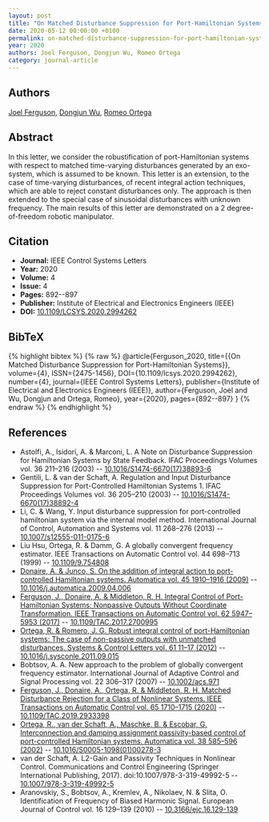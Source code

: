 ```yaml
---
layout: post
title: "On Matched Disturbance Suppression for Port-Hamiltonian Systems"
date: 2020-05-12 00:00:00 +0100
permalink: on-matched-disturbance-suppression-for-port-hamiltonian-systems
year: 2020
authors: Joel Ferguson, Dongjun Wu, Romeo Ortega
category: journal-article
---
```

 
## Authors
[Joel Ferguson](authors/joel-ferguson), [Dongjun Wu](authors/dongjun-wu), [Romeo Ortega](authors/romeo-ortega)
 
## Abstract
In this letter, we consider the robustification of port-Hamiltonian systems with respect to matched time-varying disturbances generated by an exo-system, which is assumed to be known. This letter is an extension, to the case of time-varying disturbances, of recent integral action techniques, which are able to reject constant disturbances only. The approach is then extended to the special case of sinusoidal disturbances with unknown frequency. The main results of this letter are demonstrated on a 2 degree-of-freedom robotic manipulator.
 
## Citation
- **Journal:** IEEE Control Systems Letters
- **Year:** 2020
- **Volume:** 4
- **Issue:** 4
- **Pages:** 892--897
- **Publisher:** Institute of Electrical and Electronics Engineers (IEEE)
- **DOI:** [10.1109/LCSYS.2020.2994262](https://doi.org/10.1109/LCSYS.2020.2994262)
 
## BibTeX
{% highlight bibtex %}
{% raw %}
@article{Ferguson_2020,
  title={{On Matched Disturbance Suppression for Port-Hamiltonian Systems}},
  volume={4},
  ISSN={2475-1456},
  DOI={10.1109/lcsys.2020.2994262},
  number={4},
  journal={IEEE Control Systems Letters},
  publisher={Institute of Electrical and Electronics Engineers (IEEE)},
  author={Ferguson, Joel and Wu, Dongjun and Ortega, Romeo},
  year={2020},
  pages={892--897}
}
{% endraw %}
{% endhighlight %}
 
## References
- Astolfi, A., Isidori, A. & Marconi, L. A Note on Disturbance Suppression for Hamiltonian Systems by State Feedback. IFAC Proceedings Volumes vol. 36 211–216 (2003) -- [10.1016/S1474-6670(17)38893-6](https://doi.org/10.1016/S1474-6670(17)38893-6)
- Gentili, L. & van der Schaft, A. Regulation and Input Disturbance Suppression for Port-Controlled Hamiltonian Systems 1. IFAC Proceedings Volumes vol. 36 205–210 (2003) -- [10.1016/S1474-6670(17)38892-4](https://doi.org/10.1016/S1474-6670(17)38892-4)
- Li, C. & Wang, Y. Input disturbance suppression for port-controlled hamiltonian system via the internal model method. International Journal of Control, Automation and Systems vol. 11 268–276 (2013) -- [10.1007/s12555-011-0175-6](https://doi.org/10.1007/s12555-011-0175-6)
- Liu Hsu, Ortega, R. & Damm, G. A globally convergent frequency estimator. IEEE Transactions on Automatic Control vol. 44 698–713 (1999) -- [10.1109/9.754808](https://doi.org/10.1109/9.754808)
- [Donaire, A. & Junco, S. On the addition of integral action to port-controlled Hamiltonian systems. Automatica vol. 45 1910–1916 (2009)](on-the-addition-of-integral-action-to-port-controlled-hamiltonian-systems) -- [10.1016/j.automatica.2009.04.006](https://doi.org/10.1016/j.automatica.2009.04.006)
- [Ferguson, J., Donaire, A. & Middleton, R. H. Integral Control of Port-Hamiltonian Systems: Nonpassive Outputs Without Coordinate Transformation. IEEE Transactions on Automatic Control vol. 62 5947–5953 (2017)](integral-control-of-port-hamiltonian-systems-nonpassive-outputs-without-coordinate-transformation) -- [10.1109/TAC.2017.2700995](https://doi.org/10.1109/TAC.2017.2700995)
- [Ortega, R. & Romero, J. G. Robust integral control of port-Hamiltonian systems: The case of non-passive outputs with unmatched disturbances. Systems &amp; Control Letters vol. 61 11–17 (2012)](robust-integral-control-of-port-hamiltonian-systems-the-case-of-non-passive-outputs-with-unmatched-disturbances) -- [10.1016/j.sysconle.2011.09.015](https://doi.org/10.1016/j.sysconle.2011.09.015)
- Bobtsov, A. A. New approach to the problem of globally convergent frequency estimator. International Journal of Adaptive Control and Signal Processing vol. 22 306–317 (2007) -- [10.1002/acs.971](https://doi.org/10.1002/acs.971)
- [Ferguson, J., Donaire, A., Ortega, R. & Middleton, R. H. Matched Disturbance Rejection for a Class of Nonlinear Systems. IEEE Transactions on Automatic Control vol. 65 1710–1715 (2020)](matched-disturbance-rejection-for-a-class-of-nonlinear-systems) -- [10.1109/TAC.2019.2933398](https://doi.org/10.1109/TAC.2019.2933398)
- [Ortega, R., van der Schaft, A., Maschke, B. & Escobar, G. Interconnection and damping assignment passivity-based control of port-controlled Hamiltonian systems. Automatica vol. 38 585–596 (2002)](interconnection-and-damping-assignment-passivity-based-control-of-port-controlled-hamiltonian-systems) -- [10.1016/S0005-1098(01)00278-3](https://doi.org/10.1016/S0005-1098(01)00278-3)
- van der Schaft, A. L2-Gain and Passivity Techniques in Nonlinear Control. Communications and Control Engineering (Springer International Publishing, 2017). doi:10.1007/978-3-319-49992-5 -- [10.1007/978-3-319-49992-5](https://doi.org/10.1007/978-3-319-49992-5)
- Aranovskiy, S., Bobtsov, A., Kremlev, A., Nikolaev, N. & Slita, O. Identification of Frequency of Biased Harmonic Signal. European Journal of Control vol. 16 129–139 (2010) -- [10.3166/ejc.16.129-139](https://doi.org/10.3166/ejc.16.129-139)

